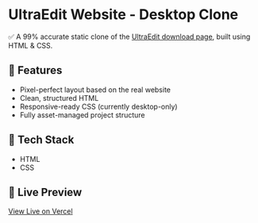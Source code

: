 
# UltraEdit Website - Desktop Clone

✅ A 99% accurate static clone of the [UltraEdit download page](https://www.ultraedit.com/downloads/ultraedit-download-thank-you/?src=homepage_banner), built using HTML & CSS.

## 🌟 Features
- Pixel-perfect layout based on the real website
- Clean, structured HTML
- Responsive-ready CSS (currently desktop-only)
- Fully asset-managed project structure

## 📂 Tech Stack
- HTML
- CSS

## 🔗 Live Preview
[View Live on Vercel](ultra-edit-download-page-clone.vercel.app)
